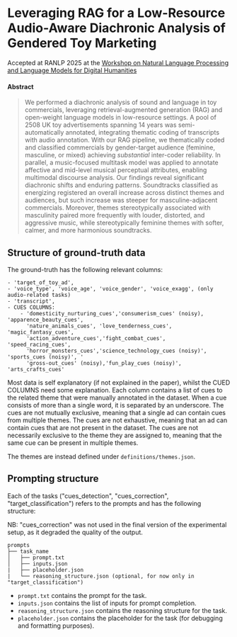 # Leveraging RAG for a Low-Resource Audio-Aware Diachronic Analysis of Gendered Toy Marketing

Accepted at RANLP 2025 at the [Workshop on Natural Language Processing and Language Models for Digital Humanities](https://ranlp.org/ranlp2025/index.php/workshops/)

#### Abstract
> We performed a diachronic analysis of sound and language in toy commercials, leveraging retrieval-augmented generation (RAG) and open-weight language models in low-resource settings. A pool of 2508 UK toy advertisements spanning 14 years was semi-automatically annotated, integrating thematic coding of transcripts with audio annotation. With our RAG pipeline, we thematically coded and classified commercials by gender-target audience (feminine, masculine, or mixed) achieving *substantial* inter-coder reliability. In parallel, a music-focused multitask model was applied to annotate affective and mid-level musical perceptual attributes, enabling multimodal discourse analysis. Our findings reveal significant diachronic shifts and enduring patterns. Soundtracks classified as energizing registered an overall increase across distinct themes and audiences, but such increase was steeper for masculine-adjacent commercials. Moreover, themes stereotypically associated with masculinity paired more frequently with louder, distorted, and aggressive music, while stereotypically feminine themes with softer, calmer, and more harmonious soundtracks.

## Structure of ground-truth data
The ground-truth has the following relevant columns:

    - 'target_of_toy_ad',
    - 'voice_type', 'voice_age', 'voice_gender', 'voice_exagg', (only audio-related tasks)
    - 'transcript', 
    - CUES COLUMNS:
        - 'domesticity_nurturing_cues','consumerism_cues' (noisy), 'apparence_beauty_cues',
          'nature_animals_cues', 'love_tenderness_cues', 'magic_fantasy_cues',
          'action_adventure_cues','fight_combat_cues', 'speed_racing_cues', 
          'horror_monsters_cues','science_technology_cues (noisy)', 'sports_cues (noisy)', '
          'gross-out_cues' (noisy),'fun_play_cues (noisy)', 'arts_crafts_cues'

Most data is self explanatory (if not explained in the paper), whilst the CUED COLUMNS need some explanation. Each column contains a list of cues to the related theme that were manually annotated in the dataset. When a cue consists of more than a single word, it is separated by an underscore. The cues are not mutually exclusive, meaning that a single ad can contain cues from multiple themes. The cues are not exhaustive, meaning that an ad can contain cues that are not present in the dataset. The cues are not necessarily exclusive to the theme they are assigned to, meaning that the same cue can be present in multiple themes.

The themes are instead defined under `definitions/themes.json`.


## Prompting structure
Each of the tasks ("cues_detection", "cues_correction", "target_classification") refers to the prompts and has the following structure:

NB: "cues_correction" was not used in the final version of the experimental setup, as it degraded the quality of the output.

```
prompts
├── task_name
│   ├── prompt.txt
│   ├── inputs.json
|   ├── placeholder.json
|   └── reasoning_structure.json (optional, for now only in "target_classification")
```

- `prompt.txt` contains the prompt for the task.
- `inputs.json` contains the list of inputs for prompt completion.
- `reasoning_structure.json` contains the reasoning structure for the task.
- `placeholder.json` contains the placeholder for the task (for debugging and formatting purposes).

